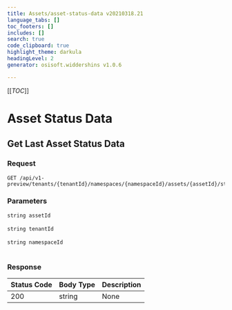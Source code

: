 ```yaml
---
title: Assets/asset-status-data v20210318.21
language_tabs: []
toc_footers: []
includes: []
search: true
code_clipboard: true
highlight_theme: darkula
headingLevel: 2
generator: osisoft.widdershins v1.0.6

---
```


[[_TOC_]]

# Asset Status Data

## Get Last Asset Status Data

<a id="opIdAssetStatusData_Get Last Asset Status Data"></a>

### Request
```text 
GET /api/v1-preview/tenants/{tenantId}/namespaces/{namespaceId}/assets/{assetId}/status/last

```

### Parameters

`string assetId`
<br/><br/>`string tenantId`
<br/><br/>`string namespaceId`
<br/><br/>

### Response

|Status Code|Body Type|Description|
|---|---|---|
|200|string|None|

